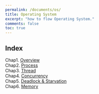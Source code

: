 ```yaml
---
permalink: /documents/os/
title: Operating System
excerpt: "how to flow Operating System."
comments: false
toc: true
---
```


## Index
Chap1. <a href="{{ site.baseurl }}/documents/os/overview/">Overview</a><br>
Chap2. <a href="{{ site.baseurl }}/documents/os/process/">Process</a><br>
Chap3. <a href="{{ site.baseurl }}/documents/os/thread/">Thread</a><br>
Chap4. <a href="{{ site.baseurl }}/documents/os/concurrency/">Concurrency</a><br>
Chap5. <a href="{{ site.baseurl }}/documents/os/deadlock-and-starvation/">Deadlock & Starvation</a><br>
Chap6. <a href="{{ site.baseurl }}/documents/os/memory/">Memory</a><br>
